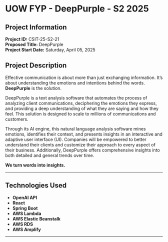 # UOW FYP - DeepPurple - S2 2025

## Project Information
**Project ID:** CSIT-25-S2-21  
**Proposed Title:** DeepPurple  
**Project Start Date:** Saturday, April 05, 2025

## Project Description
Effective communication is about more than just exchanging information. It’s about understanding the emotions and intentions behind the words. **DeepPurple** is the solution.

DeepPurple is a text analysis software that automates the process of analyzing client communications, deciphering the emotions they express, and providing a deep understanding of what they are saying and how they feel. This solution is designed to scale to millions of communications and customers.

Through its AI engine, this natural language analysis software mines emotions, identifies their context, and presents insights in an interactive and adaptive user interface (UI). Companies will be empowered to better understand their clients and customize their approach to every aspect of their business. Additionally, DeepPurple offers comprehensive insights into both detailed and general trends over time.

**We turn words into insights.**

---

## Technologies Used
- **OpenAI API**
- **React**
- **Spring Boot**
- **AWS Lambda**
- **AWS Elastic Beanstalk**
- **AWS RDS**
- **AWS Amplify**

---
